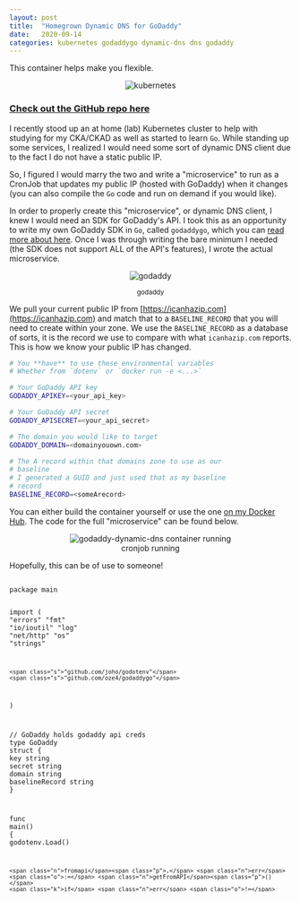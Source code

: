 ```yaml
---
layout: post
title:  "Homegrown Dynamic DNS for GoDaddy"
date:   2020-09-14
categories: kubernetes godaddygo dynamic-dns dns godaddy
---
```


This container helps make you flexible.

<div style="text-align:center;">
<img title="kubernetes" style="max-width:80%;" src="https://raw.githubusercontent.com/oze4/mattoestreich.com/master/assets/kubernetes.png" alt="kubernetes">
</div>

### [Check out the GitHub repo here](https://github.com/oze4/service.godaddy-dynamic-dns)

I recently stood up an at home (lab) Kubernetes cluster to help with studying for my CKA/CKAD as well as started to learn `Go`. While standing up some services, I realized I would need some sort of dynamic DNS client due to the fact I do not have a static public IP.

So, I figured I would marry the two and write a "microservice" to run as a CronJob that updates my public IP (hosted with GoDaddy) when it changes (you can also compile the `Go` code and run on demand if you would like).

In order to properly create this "microservice", or dynamic DNS client, I knew I would need an SDK for GoDaddy's API. I took this as an opportunity to write my own GoDaddy SDK in `Go`, called `godaddygo`, which you can [read more about here](https://mattoestreich.com/golang/sdk/godaddy/godaddygo/2020/09/11/godaddygo.html). Once I was through writing the bare minimum I needed (the SDK does not support ALL of the API's features), I wrote the actual microservice.

<div style="text-align:center;">
<img title="godaddy" style="max-width:5rem;" src="https://raw.githubusercontent.com/oze4/mattoestreich.com/master/assets/godaddy.jpeg" alt="godaddy">
<p><small>godaddy</small></p>
</div>

We pull your current public IP from [https://icanhazip.com](https://icanhazip.com) and match that to a `BASELINE_RECORD` that you will need to create within your zone. We use the `BASELINE_RECORD` as a database of sorts, it is the record we use to compare with what `icanhazip.com` reports. This is how we know your public IP has changed.

```bash
# You **have** to use these environmental variables
# Whether from `dotenv` or `docker run -e <...>`

# Your GoDaddy API key
GODADDY_APIKEY=<your_api_key>

# Your GoDaddy API secret
GODADDY_APISECRET=<your_api_secret>

# The domain you would like to target
GODADDY_DOMAIN=<domainyouown.com>

# The A record within that domains zone to use as our
# baseline
# I generated a GUID and just used that as my baseline
# record
BASELINE_RECORD=<someArecord>
```
You can either build the container yourself or use the one [on my Docker Hub](https://hub.docker.com/repository/docker/oze4/godaddy-dynamic-dns). The code for the full "microservice" can be found below.


<div style="text-align:center;">
<img style="max-height:20rem;" class="modal-image" src="https://raw.githubusercontent.com/oze4/mattoestreich.com/master/assets/godaddy-dynamic-dns-cronjob-running.png" alt="godaddy-dynamic-dns container running">
<p style="margin:0;">cronjob running</p>
</div>

Hopefully, this can be of use to someone!

<div style="max-height:35rem;overflow:scroll;">
<div class="language-golang highlighter-rouge"><div class="highlight"><pre class="highlight"><code><span class="k">package</span> <span class="n">main</span>

<span class="k">import</span> <span class="p">(</span>
	<span class="s">"errors"</span>
	<span class="s">"fmt"</span>
	<span class="s">"io/ioutil"</span>
	<span class="s">"log"</span>
	<span class="s">"net/http"</span>
	<span class="s">"os"</span>
	<span class="s">"strings"</span>

	<span class="s">"github.com/joho/godotenv"</span>
	<span class="s">"github.com/oze4/godaddygo"</span>
<span class="p">)</span>

<span class="c">// GoDaddy holds godaddy api creds</span>
<span class="k">type</span> <span class="n">GoDaddy</span> <span class="k">struct</span> <span class="p">{</span>
	<span class="n">key</span>            <span class="kt">string</span>
	<span class="n">secret</span>         <span class="kt">string</span>
	<span class="n">domain</span>         <span class="kt">string</span>
	<span class="n">baselineRecord</span> <span class="kt">string</span>
<span class="p">}</span>

<span class="k">func</span> <span class="n">main</span><span class="p">()</span> <span class="p">{</span>
	<span class="n">godotenv</span><span class="o">.</span><span class="n">Load</span><span class="p">()</span>

	<span class="n">fromapi</span><span class="p">,</span> <span class="n">err</span> <span class="o">:=</span> <span class="n">getFromAPI</span><span class="p">()</span>
	<span class="k">if</span> <span class="n">err</span> <span class="o">!=</span> <span class="no">nil</span> <span class="p">{</span>
		<span class="n">log</span><span class="o">.</span><span class="n">Fatalf</span><span class="p">(</span><span class="s">"Error getting public IP from https://icanhazip.com %s</span><span class="se">\n</span><span class="s">"</span><span class="p">,</span> <span class="n">err</span><span class="o">.</span><span class="n">Error</span><span class="p">())</span>
		<span class="n">os</span><span class="o">.</span><span class="n">Exit</span><span class="p">(</span><span class="m">1</span><span class="p">)</span>
	<span class="p">}</span>

	<span class="n">gd</span> <span class="o">:=</span> <span class="n">GoDaddy</span><span class="p">{</span>
		<span class="n">key</span><span class="o">:</span>            <span class="n">os</span><span class="o">.</span><span class="n">Getenv</span><span class="p">(</span><span class="s">"GODADDY_APIKEY"</span><span class="p">),</span>
		<span class="n">secret</span><span class="o">:</span>         <span class="n">os</span><span class="o">.</span><span class="n">Getenv</span><span class="p">(</span><span class="s">"GODADDY_APISECRET"</span><span class="p">),</span>
		<span class="n">domain</span><span class="o">:</span>         <span class="n">os</span><span class="o">.</span><span class="n">Getenv</span><span class="p">(</span><span class="s">"GODADDY_DOMAIN"</span><span class="p">),</span>
		<span class="n">baselineRecord</span><span class="o">:</span> <span class="n">os</span><span class="o">.</span><span class="n">Getenv</span><span class="p">(</span><span class="s">"BASELINE_RECORD"</span><span class="p">),</span>
	<span class="p">}</span>

	<span class="n">fromgodaddy</span><span class="p">,</span> <span class="n">err</span> <span class="o">:=</span> <span class="n">getFromGoDaddy</span><span class="p">(</span><span class="n">gd</span><span class="p">)</span>
	<span class="k">if</span> <span class="n">err</span> <span class="o">!=</span> <span class="no">nil</span> <span class="p">{</span>
		<span class="n">log</span><span class="o">.</span><span class="n">Fatalf</span><span class="p">(</span><span class="s">"Error getting IP from GoDaddy %s</span><span class="se">\n</span><span class="s">"</span><span class="p">,</span> <span class="n">err</span><span class="o">.</span><span class="n">Error</span><span class="p">())</span>
		<span class="n">os</span><span class="o">.</span><span class="n">Exit</span><span class="p">(</span><span class="m">1</span><span class="p">)</span>
	<span class="p">}</span>

	<span class="n">tfromapi</span> <span class="o">:=</span> <span class="n">strings</span><span class="o">.</span><span class="n">TrimSpace</span><span class="p">(</span><span class="n">fromapi</span><span class="p">)</span>
	<span class="n">tfromgodaddy</span> <span class="o">:=</span> <span class="n">strings</span><span class="o">.</span><span class="n">TrimSpace</span><span class="p">(</span><span class="n">fromgodaddy</span><span class="p">)</span>

	<span class="k">if</span> <span class="n">tfromapi</span> <span class="o">!=</span> <span class="n">tfromgodaddy</span> <span class="p">{</span>
		<span class="n">fmt</span><span class="o">.</span><span class="n">Println</span><span class="p">(</span><span class="s">"Public IP has changed, updating GoDaddy now. Old: "</span> <span class="o">+</span> <span class="n">tfromgodaddy</span> <span class="o">+</span> <span class="s">" New: "</span> <span class="o">+</span> <span class="n">tfromapi</span><span class="p">)</span>
		<span class="k">if</span> <span class="n">err</span> <span class="o">:=</span> <span class="n">updateGoDaddy</span><span class="p">(</span><span class="n">gd</span><span class="p">,</span> <span class="n">tfromapi</span><span class="p">);</span> <span class="n">err</span> <span class="o">!=</span> <span class="no">nil</span> <span class="p">{</span>
			<span class="n">fmt</span><span class="o">.</span><span class="n">Println</span><span class="p">(</span><span class="n">err</span><span class="o">.</span><span class="n">Error</span><span class="p">())</span>
			<span class="n">os</span><span class="o">.</span><span class="n">Exit</span><span class="p">(</span><span class="m">1</span><span class="p">)</span>
		<span class="p">}</span>
	<span class="p">}</span> <span class="k">else</span> <span class="p">{</span>
		<span class="n">fmt</span><span class="o">.</span><span class="n">Println</span><span class="p">(</span><span class="s">"Public IP has not changed: "</span> <span class="o">+</span> <span class="n">tfromapi</span><span class="p">)</span>
	<span class="p">}</span>

	<span class="n">os</span><span class="o">.</span><span class="n">Exit</span><span class="p">(</span><span class="m">0</span><span class="p">)</span>
<span class="p">}</span>

<span class="k">func</span> <span class="n">getFromAPI</span><span class="p">()</span> <span class="p">(</span><span class="kt">string</span><span class="p">,</span> <span class="kt">error</span><span class="p">)</span> <span class="p">{</span>
	<span class="n">resp</span><span class="p">,</span> <span class="n">err</span> <span class="o">:=</span> <span class="n">http</span><span class="o">.</span><span class="n">Get</span><span class="p">(</span><span class="s">"https://icanhazip.com"</span><span class="p">)</span>
	<span class="k">if</span> <span class="n">err</span> <span class="o">!=</span> <span class="no">nil</span> <span class="p">{</span>
		<span class="k">return</span> <span class="s">""</span><span class="p">,</span> <span class="n">err</span>
	<span class="p">}</span>
	<span class="k">defer</span> <span class="n">resp</span><span class="o">.</span><span class="n">Body</span><span class="o">.</span><span class="n">Close</span><span class="p">()</span>
	<span class="n">body</span><span class="p">,</span> <span class="n">err</span> <span class="o">:=</span> <span class="n">ioutil</span><span class="o">.</span><span class="n">ReadAll</span><span class="p">(</span><span class="n">resp</span><span class="o">.</span><span class="n">Body</span><span class="p">)</span>
	<span class="k">if</span> <span class="n">err</span> <span class="o">!=</span> <span class="no">nil</span> <span class="p">{</span>
		<span class="k">return</span> <span class="s">""</span><span class="p">,</span> <span class="n">err</span>
	<span class="p">}</span>
	<span class="k">return</span> <span class="n">strings</span><span class="o">.</span><span class="n">TrimSpace</span><span class="p">(</span><span class="kt">string</span><span class="p">(</span><span class="n">body</span><span class="p">)),</span> <span class="no">nil</span>
<span class="p">}</span>

<span class="k">func</span> <span class="n">getFromGoDaddy</span><span class="p">(</span><span class="n">g</span> <span class="n">GoDaddy</span><span class="p">)</span> <span class="p">(</span><span class="kt">string</span><span class="p">,</span> <span class="kt">error</span><span class="p">)</span> <span class="p">{</span>
	<span class="n">r</span><span class="p">,</span> <span class="n">e</span> <span class="o">:=</span> <span class="n">godaddygo</span><span class="o">.</span><span class="n">ConnectProduction</span><span class="p">(</span><span class="n">g</span><span class="o">.</span><span class="n">key</span><span class="p">,</span> <span class="n">g</span><span class="o">.</span><span class="n">secret</span><span class="p">)</span><span class="o">.</span><span class="n">V1</span><span class="p">()</span><span class="o">.</span><span class="n">Domain</span><span class="p">(</span><span class="n">g</span><span class="o">.</span><span class="n">domain</span><span class="p">)</span><span class="o">.</span><span class="n">Records</span><span class="p">()</span><span class="o">.</span><span class="n">GetByTypeName</span><span class="p">(</span><span class="s">"A"</span><span class="p">,</span> <span class="n">g</span><span class="o">.</span><span class="n">baselineRecord</span><span class="p">)</span>
	<span class="k">if</span> <span class="n">e</span> <span class="o">!=</span> <span class="no">nil</span> <span class="p">{</span>
		<span class="k">return</span> <span class="s">""</span><span class="p">,</span> <span class="n">e</span>
	<span class="p">}</span>
	<span class="k">return</span> <span class="p">(</span><span class="o">*</span><span class="n">r</span><span class="p">)[</span><span class="m">0</span><span class="p">]</span><span class="o">.</span><span class="n">Data</span><span class="p">,</span> <span class="no">nil</span>
<span class="p">}</span>

<span class="k">func</span> <span class="n">updateGoDaddy</span><span class="p">(</span><span class="n">g</span> <span class="n">GoDaddy</span><span class="p">,</span> <span class="n">newIP</span> <span class="kt">string</span><span class="p">)</span> <span class="kt">error</span> <span class="p">{</span>
	<span class="n">recs</span> <span class="o">:=</span> <span class="n">godaddygo</span><span class="o">.</span><span class="n">ConnectProduction</span><span class="p">(</span><span class="n">g</span><span class="o">.</span><span class="n">key</span><span class="p">,</span> <span class="n">g</span><span class="o">.</span><span class="n">secret</span><span class="p">)</span><span class="o">.</span><span class="n">V1</span><span class="p">()</span><span class="o">.</span><span class="n">Domain</span><span class="p">(</span><span class="n">g</span><span class="o">.</span><span class="n">domain</span><span class="p">)</span><span class="o">.</span><span class="n">Records</span><span class="p">()</span>
	<span class="n">r</span><span class="p">,</span> <span class="n">e</span> <span class="o">:=</span> <span class="n">recs</span><span class="o">.</span><span class="n">GetByType</span><span class="p">(</span><span class="s">"A"</span><span class="p">)</span>
	<span class="k">if</span> <span class="n">e</span> <span class="o">!=</span> <span class="no">nil</span> <span class="p">{</span>
		<span class="k">return</span> <span class="n">e</span>
	<span class="p">}</span>
	<span class="k">for</span> <span class="n">_</span><span class="p">,</span> <span class="n">d</span> <span class="o">:=</span> <span class="k">range</span> <span class="o">*</span><span class="n">r</span> <span class="p">{</span>
		<span class="k">if</span> <span class="n">e</span> <span class="o">:=</span> <span class="n">recs</span><span class="o">.</span><span class="n">SetValue</span><span class="p">(</span><span class="n">d</span><span class="o">.</span><span class="n">Type</span><span class="p">,</span> <span class="n">d</span><span class="o">.</span><span class="n">Name</span><span class="p">,</span> <span class="n">newIP</span><span class="p">);</span> <span class="n">e</span> <span class="o">!=</span> <span class="no">nil</span> <span class="p">{</span>
			<span class="k">return</span> <span class="n">errors</span><span class="o">.</span><span class="n">New</span><span class="p">(</span><span class="s">"Error setting record: "</span> <span class="o">+</span> <span class="n">d</span><span class="o">.</span><span class="n">Name</span><span class="p">)</span>
		<span class="p">}</span>
	<span class="p">}</span>
	<span class="k">return</span> <span class="no">nil</span>
<span class="p">}</span>
</code></pre></div></div>
</div>
